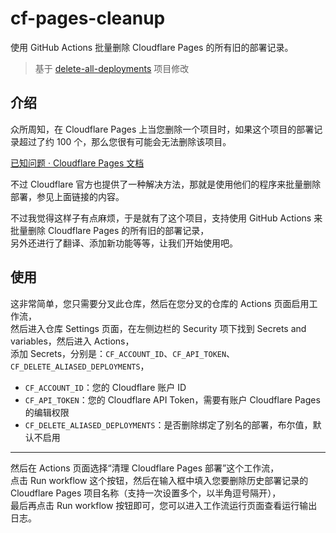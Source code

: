 # cf-pages-cleanup
使用 GitHub Actions 批量删除 Cloudflare Pages 的所有旧的部署记录。

> 基于 [delete-all-deployments](https://pub-505c82ba1c844ba788b97b1ed9415e75.r2.dev/delete-all-deployments.zip) 项目修改

## 介绍
众所周知，在 Cloudflare Pages 上当您删除一个项目时，如果这个项目的部署记录超过了约 100 个，那么您很有可能会无法删除该项目。

[已知问题 · Cloudflare Pages 文档](https://developers.cloudflare.com/pages/platform/known-issues/#delete-a-project-with-a-high-number-of-deployments)

不过 Cloudflare 官方也提供了一种解决方法，那就是使用他们的程序来批量删除部署，参见上面链接的内容。

不过我觉得这样子有点麻烦，于是就有了这个项目，支持使用 GitHub Actions 来批量删除 Cloudflare Pages 的所有旧的部署记录，  
另外还进行了翻译、添加新功能等等，让我们开始使用吧。

## 使用
这非常简单，您只需要分叉此仓库，然后在您分叉的仓库的 Actions 页面启用工作流，  
然后进入仓库 Settings 页面，在左侧边栏的 Security 项下找到 Secrets and variables，然后进入 Actions，  
添加 Secrets，分别是：`CF_ACCOUNT_ID`、`CF_API_TOKEN`、`CF_DELETE_ALIASED_DEPLOYMENTS`，  
- `CF_ACCOUNT_ID`：您的 Cloudflare 账户 ID
- `CF_API_TOKEN`：您的 Cloudflare API Token，需要有账户 Cloudflare Pages 的编辑权限
- `CF_DELETE_ALIASED_DEPLOYMENTS`：是否删除绑定了别名的部署，布尔值，默认不启用

---

然后在 Actions 页面选择“清理 Cloudflare Pages 部署”这个工作流，  
点击 Run workflow 这个按钮，然后在输入框中填入您要删除历史部署记录的 Cloudflare Pages 项目名称（支持一次设置多个，以半角逗号隔开），  
最后再点击 Run workflow 按钮即可，您可以进入工作流运行页面查看运行输出日志。
